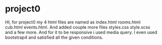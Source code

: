 # project0
HI, for project0 my 4 html files are named as index.html rooms.html cub.html events.html.
And added couple more files styles.css style.scss and a few more.
And for it to be responsive i used media query.
I even used bootstrap4 and satisfied all the given conditions.
